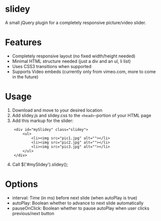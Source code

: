 slidey
======

A small jQuery plugin for a completely responsive picture/video slider.


Features
=====

* Completely responsive layout (no fixed width/height needed)
* Minimal HTML structure needed (just a div and an ul, li list)
* Uses CSS3 transitions when supported
* Supports Video embeds (currently only from vimeo.com, more to come in the future)


Usage
=====

1. Download and move to your desired location
2. Add slidey.js and slidey.css to the `<head>`-portion of your HTML page
3. Add this markup for the slider:
```
	<div id="mySlidey" class="slidey">
		<ul>
			<li><img src="pic1.jpg" alt=""></li>
			<li><img src="pic2.jpg" alt=""></li>
			<li><img src="pic3.jpg" alt=""></li>
		</ul>
	</div>
```

4. Call $('#mySlidey').slidey();


Options
=====

* interval: Time (in ms) before next slide (when autoPlay is true)
* autoPlay: Boolean whether to advance to next slide automatically
* pauseOnClick: Boolean whether to pause autoPlay when user clicks previous/next button
